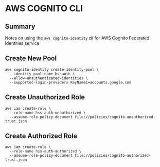 # AWS COGNITO CLI

## Summary

Notes on using the `aws cognito-identity` cli for AWS Cognito Federated Identities service

## Create New Pool

```console
aws cognito-identity create-identity-pool \
  --identity-pool-name hssauth \
  --allow-unauthenticated-identities \
  --supported-login-providers KeyName1=accounts.google.com
```

## Create Unauthorized Role

```console
aws iam create-role \
  --role-name hss-auth-unauthorized \
  --assume-role-policy-document file://policies/cognito-unauthorized-trust.json
```

## Create Authorized Role

```console
aws iam create-role \
  --role-name hss-auth-authorized \
  --assume-role-policy-document file://policies/cognito-authorized-trust.json
```

